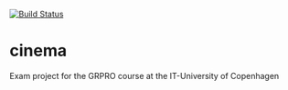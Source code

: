 [![Build Status](https://travis-ci.org/NoticeMeDan/cinema.svg?branch=master)](https://travis-ci.org/NoticeMeDan/cinema)

# cinema
Exam project for the GRPRO course at the IT-University of Copenhagen

